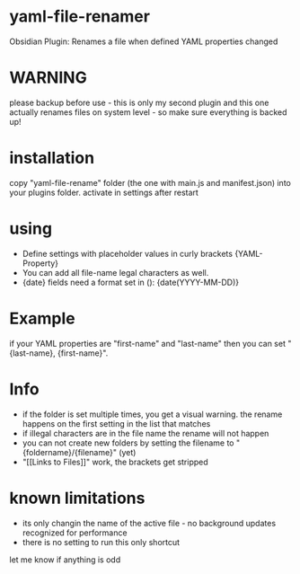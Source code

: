 # yaml-file-renamer
Obsidian Plugin: Renames a file when defined YAML properties changed


# WARNING
please backup before use - this is only my second plugin and this one actually renames files on system level - so make sure everything is backed up!

# installation
copy "yaml-file-rename" folder (the one with main.js and manifest.json) into your plugins folder. activate in settings after restart

# using
- Define settings with placeholder values in curly brackets {YAML-Property}
- You can add all file-name legal characters as well.
- {date} fields need a format set in (): {date(YYYY-MM-DD)}

# Example
if your YAML properties are "first-name" and "last-name" then you can set "{last-name}, {first-name}". 

# Info
- if the folder is set multiple times, you get a visual warning. the rename happens on the first setting in the list that matches
- if illegal characters are in the file name the rename will not happen
- you can not create new folders by setting the filename to "{foldername}/{filename}" (yet)
- "[[Links to Files]]" work, the brackets get stripped

# known limitations
- its only changin the name of the active file - no background updates recognized for performance
- there is no setting to run this only shortcut 

let me know if anything is odd
